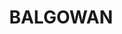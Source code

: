---
lastmod: '2025-04-06T06:05:21+00:00'
latitude: -27.473135
layout: suburb
longitude: 151.703647
postcode: '4401'
state: QLD
title: BALGOWAN
url: /qld/balgowan/
---